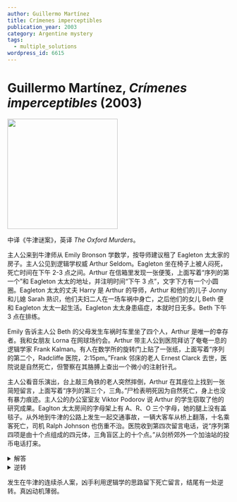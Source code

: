 ```yaml
---
author: Guillermo Martínez
title: Crímenes imperceptibles
publication_year: 2003
category: Argentine mystery
tags:
  - multiple_solutions
wordpress_id: 6615
---
```


# Guillermo Martínez, <i>Crímenes imperceptibles</i> (2003)

<img src=images/2003_cover.jpg width=250/>

中译《牛津谜案》，英译 <i>The Oxford Murders</i>。

主人公来到牛津师从 Emily Bronson 学数学，按导师建议租了 Eagleton 太太家的房子。主人公见到逻辑学权威 Arthur Seldom。Eagleton 坐在椅子上被人闷死，死亡时间在下午 2-3 点之间。Arthur 在信箱里发现一张便笺，上面写着“序列的第一个”和 Eagleton 太太的地址，并注明时间“下午 3 点”，文字下方有一个小圆圈。Eagleton 太太的丈夫 Harry 是 Arthur 的导师，Arthur 和他们的儿子 Jonny 和儿媳 Sarah 熟识，他们夫妇二人在一场车祸中身亡，之后他们的女儿 Beth 便和 Eagleton 太太一起生活。Eagleton 太太身患癌症，本就时日无多。Beth 下午 3 点在排练。

Emily 告诉主人公 Beth 的父母发生车祸时车里坐了四个人，Arthur 是唯一的幸存者。我和女朋友 Lorna 在网球场约会。Arthur 带主人公到医院拜访了奄奄一息的逻辑学家 Frank Kalman。有人在数学所的旋转门上贴了一张纸，上面写着“序列的第二个，Radcliffe 医院，2:15pm。”Frank 邻床的老人 Ernest Clarck 去世，医院说是自然死亡，但警察在其胳膊上查出一个微小的注射针孔。

主人公看音乐演出，台上敲三角铁的老人突然摔倒，Arthur 在其座位上找到一张简短留言，上面写着“序列的第三个，三角。”尸检表明死因为自然死亡，身上也没有暴力痕迹。主人公的办公室室友 Viktor Podorov 说 Arthur 的学生窃取了他的研究成果。Eaglton 太太房间的字母架上有 A、R、O 三个字母，她的腿上没有盖毯子。从外地到牛津的公路上发生一起交通事故，一辆大客车从桥上翻落，十名乘客死亡，司机 Ralph Johnson 也伤重不治。医院收到第四次留言电话，说“序列第四项是由十个点组成的四元体，三角盲区上的十个点。”从剑桥郊外一个加油站的投币电话打来。

<details><summary>解答</summary>
Johnson 制造车祸，是为了让车上死亡的儿童替自己生病的女儿提供器官移植。他杀死 Eagleton 是因为容易得手。Clarck 是自然死亡，他在其手臂上制造针孔伪造谋杀。
</details>

<details><summary>逆转</summary>
Beth 杀死 Eagleton 太太向 Arthur 求救，Arthur 其实是 Beth 的父亲。Arthur 编造留言为 Beth 伪造不在场证明，aro 是西班牙语的“圆”。Beth 与死者搏斗时鞋后跟把毯子扯破了，为了怕警方猜到凶手是女生，所以拿走了毯子。第二、三起死亡都是自然死亡。
</details>

发生在牛津的连续杀人案，凶手利用逻辑学的思路留下死亡留言，结尾有一处逆转。真凶动机薄弱。